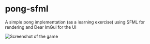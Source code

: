 # pong-sfml
A simple pong implementation (as a learning exercise) using SFML for rendering and Dear ImGui for the UI

![Screenshot of the game](http://tinypic.com/r/qzixj4/9)
